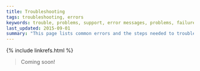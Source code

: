 ```yaml
---
title: Troubleshooting
tags: troubleshooting, errors
keywords: trouble, problems, support, error messages, problems, failure, error, #fail
last_updated: 2015-09-01
summary: "This page lists common errors and the steps needed to troubleshoot them."
---
```

{% include linkrefs.html %} 

> Coming soon!